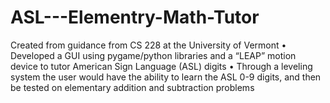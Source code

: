 # ASL---Elementry-Math-Tutor
Created from guidance from CS 228 at the University of Vermont
•	Developed a GUI using pygame/python libraries and a “LEAP” motion device to tutor American Sign Language (ASL) digits
•	Through a leveling system the user would have the ability to learn the ASL 0-9 digits, and then be tested on elementary addition and subtraction problems
